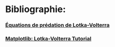 # Bibliographie:
### [Équations de prédation de Lotka-Volterra](https://fr.wikipedia.org/wiki/%C3%89quations_de_pr%C3%A9dation_de_Lotka-Volterra)
### [Matplotlib: Lotka-Volterra Tutorial](https://scipy-cookbook.readthedocs.io/items/LoktaVolterraTutorial.html)
